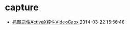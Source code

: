 # capture
* [抓图录像ActiveX控件VideoCapx](/2014/2014-03-22-activex-videocapx-video-capture),2014-03-22 15:56:46
